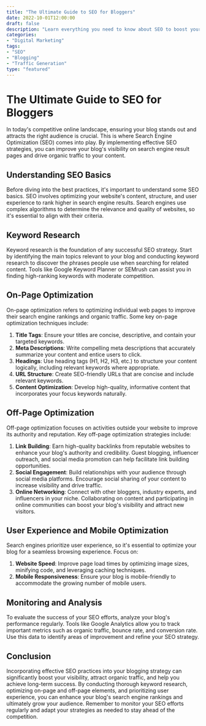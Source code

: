 ```yaml
---
title: "The Ultimate Guide to SEO for Bloggers"
date: 2022-10-01T12:00:00
draft: false
description: "Learn everything you need to know about SEO to boost your blog's visibility and traffic."
categories:
- "Digital Marketing"
tags:
- "SEO"
- "Blogging"
- "Traffic Generation"
type: "featured"
---
```


# The Ultimate Guide to SEO for Bloggers

In today's competitive online landscape, ensuring your blog stands out and attracts the right audience is crucial. This is where Search Engine Optimization (SEO) comes into play. By implementing effective SEO strategies, you can improve your blog's visibility on search engine result pages and drive organic traffic to your content.

## Understanding SEO Basics

Before diving into the best practices, it's important to understand some SEO basics. SEO involves optimizing your website's content, structure, and user experience to rank higher in search engine results. Search engines use complex algorithms to determine the relevance and quality of websites, so it's essential to align with their criteria.

## Keyword Research

Keyword research is the foundation of any successful SEO strategy. Start by identifying the main topics relevant to your blog and conducting keyword research to discover the phrases people use when searching for related content. Tools like Google Keyword Planner or SEMrush can assist you in finding high-ranking keywords with moderate competition.

## On-Page Optimization

On-page optimization refers to optimizing individual web pages to improve their search engine rankings and organic traffic. Some key on-page optimization techniques include:

1. **Title Tags**: Ensure your titles are concise, descriptive, and contain your targeted keywords.
2. **Meta Descriptions**: Write compelling meta descriptions that accurately summarize your content and entice users to click.
3. **Headings**: Use heading tags (H1, H2, H3, etc.) to structure your content logically, including relevant keywords where appropriate.
4. **URL Structure**: Create SEO-friendly URLs that are concise and include relevant keywords.
5. **Content Optimization**: Develop high-quality, informative content that incorporates your focus keywords naturally.

## Off-Page Optimization

Off-page optimization focuses on activities outside your website to improve its authority and reputation. Key off-page optimization strategies include:

1. **Link Building**: Earn high-quality backlinks from reputable websites to enhance your blog's authority and credibility. Guest blogging, influencer outreach, and social media promotion can help facilitate link building opportunities.
2. **Social Engagement**: Build relationships with your audience through social media platforms. Encourage social sharing of your content to increase visibility and drive traffic.
3. **Online Networking**: Connect with other bloggers, industry experts, and influencers in your niche. Collaborating on content and participating in online communities can boost your blog's visibility and attract new visitors.

## User Experience and Mobile Optimization

Search engines prioritize user experience, so it's essential to optimize your blog for a seamless browsing experience. Focus on:

1. **Website Speed**: Improve page load times by optimizing image sizes, minifying code, and leveraging caching techniques.
2. **Mobile Responsiveness**: Ensure your blog is mobile-friendly to accommodate the growing number of mobile users.

## Monitoring and Analysis

To evaluate the success of your SEO efforts, analyze your blog's performance regularly. Tools like Google Analytics allow you to track important metrics such as organic traffic, bounce rate, and conversion rate. Use this data to identify areas of improvement and refine your SEO strategy.

## Conclusion

Incorporating effective SEO practices into your blogging strategy can significantly boost your visibility, attract organic traffic, and help you achieve long-term success. By conducting thorough keyword research, optimizing on-page and off-page elements, and prioritizing user experience, you can enhance your blog's search engine rankings and ultimately grow your audience. Remember to monitor your SEO efforts regularly and adapt your strategies as needed to stay ahead of the competition.
